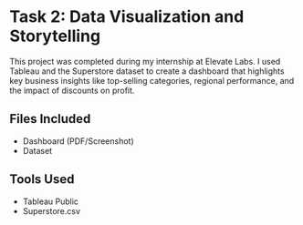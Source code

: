 # Task 2: Data Visualization and Storytelling
This project was completed during my internship at Elevate Labs.
I used Tableau and the Superstore dataset to create a dashboard that highlights key business insights like top-selling categories, regional performance, and the impact of discounts on profit.

## Files Included
- Dashboard (PDF/Screenshot)
- Dataset 

## Tools Used
- Tableau Public
- Superstore.csv
